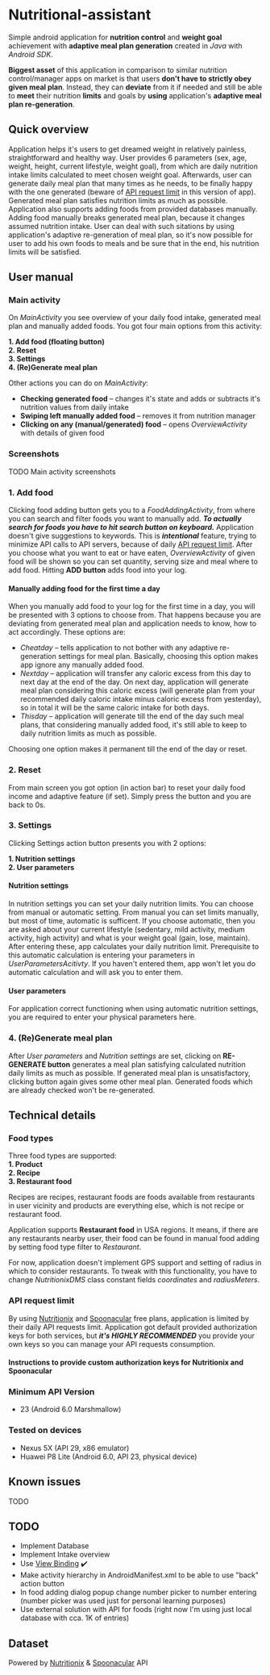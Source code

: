 # Nutritional-assistant
Simple android application for __nutrition control__ and __weight goal__ achievement with __adaptive meal plan generation__ created in _Java_ with _Android SDK_.

__Biggest asset__ of this application in comparison to similar nutrition control/manager apps on market is that users __don't have to strictly obey given meal plan__. Instead, they can __deviate__ from it if needed and still be able to __meet__ their nutrition __limits__ and goals by __using__ application's __adaptive meal plan re-generation__.

## Quick overview
Application helps it's users to get dreamed weight in relatively painless, straightforward and healthy way. User provides 6 parameters (sex, age, weight, height, current lifestyle, weight goal), from which are daily nutrition intake limits calculated to meet chosen weight goal. Afterwards, user can generate daily meal plan that many times as he needs, to be finally happy with the one generated (beware of [API request limit](#api-request-limit) in this version of app). Generated meal plan satisfies nutrition limits as much as possible. Application also supports adding foods from provided databases manually. Adding food manually breaks generated meal plan, because it changes assumed nutrition intake. User can deal with such sitations by using application's adaptive re-generation of meal plan, so it's now possible for user to add his own foods to meals and be sure that in the end, his nutrition limits will be satisfied.

## User manual

### Main activity
On _MainActivity_ you see overview of your daily food intake, generated meal plan and manually added foods. You got four main options from this activity:

__1. Add food (floating button)__  
__2. Reset__  
__3. Settings__  
__4. (Re)Generate meal plan__

Other actions you can do on _MainActivity_:
* __Checking generated food__ – changes it's state and adds or subtracts it's nutrition values from daily intake
* __Swiping left manually added food__ – removes it from nutrition manager
* __Clicking on any (manual/generated) food__ – opens _OverviewActivity_ with details of given food

### Screenshots
TODO Main activity screenshots

### 1. Add food
Clicking food adding button gets you to a _FoodAddingActivity_, from where you can search and filter foods you want to manually add. ***To actually search for foods you have to hit search button on keyboard.*** Application doesn't give suggestions to keywords. This is ___intentional___ feature, trying to minimize API calls to API servers, because of daily [API request limit](#api-request-limit).
After you choose what you want to eat or have eaten, _OverviewActivity_ of given food will be shown so you can set quantity, serving size and meal where to add food. Hitting __ADD button__ adds food into your log.

#### Manually adding food for the first time a day
When you manually add food to your log for the first time in a day, you will be presented with 3 options to choose from. That happens because you are deviating from generated meal plan and application needs to know, how to act accordingly. These options are:
* _Cheatday_ – tells application to not bother with any adaptive re-generation settings for meal plan. Basically, choosing this option makes app ignore any manually added food.
* _Nextday_ – application will transfer any caloric excess from this day to next day at the end of the day. On next day, application will generate meal plan considering this caloric excess (will generate plan from your recommended daily caloric intake minus caloric excess from yesterday), so in total it will be the same caloric intake for both days.
* _Thisday_ – application will generate till the end of the day such meal plans, that considering manually added food, it's still able to keep to daily nutrition limits as much as possible.

Choosing one option makes it permanent till the end of the day or reset.

### 2. Reset
From main screen you got option (in action bar) to reset your daily food income and adaptive feature (if set). Simply press the button and you are back to 0s.

### 3. Settings
Clicking Settings action button presents you with 2 options:

__1. Nutrition settings__  
__2. User parameters__

#### Nutrition settings
In nutrition settings you can set your daily nutrition limits. You can choose from manual or automatic setting.
From manual you can set limits manually, but most of time, automatic is sufficent. If you choose automatic, then you are asked about your current lifestyle
(sedentary, mild activity, medium activity, high activity) and what is your weight goal (gain, lose, maintain). After entering these, app calculates your daily nutrition limit.
Prerequisite to this automatic calculation is entering your parameters in _UserParametersAcitivty_. If you haven't entered them, app won't let you do automatic calculation
and will ask you to enter them.

#### User parameters
For application correct functioning when using automatic nutrition settings, you are required to enter your physical parameters here.

### 4. (Re)Generate meal plan
After _User parameters_ and _Nutrition settings_ are set, clicking on __RE-GENERATE button__ generates a meal plan satisfying calculated nutrition daily limits as much as possible. If generated meal plan is unsatisfactory, clicking button again gives some other meal plan. Generated foods which are already checked won't be re-generated.

## Technical details

### Food types
Three food types are supported:  
__1. Product__  
__2. Recipe__  
__3. Restaurant food__

Recipes are recipes, restaurant foods are foods available from restaurants in user vicinity and products are everything else, which is not recipe or restaurant food.

Application supports __Restaurant food__ in USA regions. It means, if there are any restaurants nearby user, their food can be found in manual food adding by setting food type filter to _Restaurant_.

For now, application doesn't implement GPS support and setting of radius in which to consider restaurants. To tweak with this functionality, you have to change _NutritionixDMS_ class constant fields _coordinates_ and _radiusMeters_. 

### API request limit
By using [Nutritionix](https://www.nutritionix.com/business/api) and [Spoonacular](https://spoonacular.com/food-api) free plans, application is limited by their daily API requests limit. Application got default provided authorization keys for both services, but ***it's HIGHLY RECOMMENDED*** you provide your own keys so you can manage your API requests consumption.

#### Instructions to provide custom authorization keys for Nutritionix and Spoonacular


### Minimum API Version
* 23 (Android 6.0 Marshmallow)

### Tested on devices
* Nexus 5X (API 29, x86 emulator)
* Huawei P8 Lite (Android 6.0, API 23, physical device)

## Known issues
TODO

## TODO
* Implement Database
* Implement Intake overview
* Use [View Binding](https://developer.android.com/topic/libraries/view-binding) :heavy_check_mark:
* Make activity hierarchy in AndroidManifest.xml to be able to use "back" action button
* In food adding dialog popup change number picker to number entering (number picker was used just for personal learning purposes)
* Use external solution with API for foods (right now I'm using just local database with cca. 1K of entries)

## Dataset
Powered by [Nutritionix](https://www.nutritionix.com/business/api) & [Spoonacular](https://spoonacular.com/food-api) API
